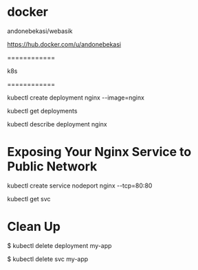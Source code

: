 # docker

andonebekasi/webasik

https://hub.docker.com/u/andonebekasi









============


k8s

============


kubectl create deployment nginx --image=nginx

kubectl get deployments

kubectl describe deployment nginx



Exposing Your Nginx Service to Public Network
=============================================

kubectl create service nodeport nginx --tcp=80:80

kubectl get svc



 Clean Up
==============


$ kubectl delete deployment my-app

$ kubectl delete svc my-app



